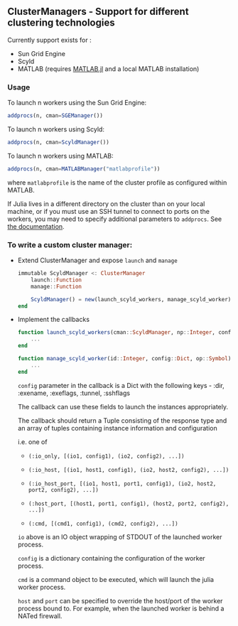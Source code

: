 ## ClusterManagers - Support for different clustering technologies

Currently support exists for :

- Sun Grid Engine
- Scyld
- MATLAB (requires [MATLAB.jl](https://github.com/lindahua/MATLAB.jl) and a local MATLAB installation)

### Usage

To launch n workers using the Sun Grid Engine:
```julia
addprocs(n, cman=SGEManager())
```

To launch n workers using Scyld:
```julia
addprocs(n, cman=ScyldManager())
```

To launch n workers using MATLAB:
```julia
addprocs(n, cman=MATLABManager("matlabprofile"))
```
where `matlabprofile` is the name of the cluster profile as configured within MATLAB.

If Julia lives in a different directory on the cluster than on your local machine, or if you must use an SSH tunnel to connect to ports on the workers, you may need to specify additional parameters to `addprocs`. See [the documentation](http://docs.julialang.org/en/latest/stdlib/base/#Base.addprocs).

### To write a custom cluster manager:

- Extend ClusterManager and expose ```launch``` and ```manage```

    ```julia
    immutable ScyldManager <: ClusterManager
        launch::Function
        manage::Function

        ScyldManager() = new(launch_scyld_workers, manage_scyld_worker)
    end
    ```

- Implement the callbacks
    ```julia
    function launch_scyld_workers(cman::ScyldManager, np::Integer, config::Dict)
        ...
    end

    function manage_scyld_worker(id::Integer, config::Dict, op::Symbol)
        ...
    end
    ```

    ``config`` parameter in the callback is a Dict with the following keys - :dir, :exename, :exeflags, :tunnel, :sshflags

    The callback can use these fields to launch the instances appropriately.

    The callback should return a Tuple consisting of the response type and an array of tuples containing instance information and configuration

    i.e. one of

    - ```(:io_only, [(io1, config1), (io2, config2), ...])```
    
    - ```(:io_host, [(io1, host1, config1), (io2, host2, config2), ...])```
    
    - ```(:io_host_port, [(io1, host1, port1, config1), (io2, host2, port2, config2), ...])```
    
    - ```(:host_port, [(host1, port1, config1), (host2, port2, config2), ...])```
    
    - ```(:cmd, [(cmd1, config1), (cmd2, config2), ...])```

    ```io``` above is an IO object wrapping of STDOUT of the launched worker process. 
   
    ```config``` is a dictionary containing the configuration of the worker process.

    ```cmd``` is a command object to be executed, which will launch the julia worker process.
    
    ```host``` and ```port``` can be specified to override the host/port of the worker process 
    bound to. For example, when the launched worker is behind a NATed firewall.
    
